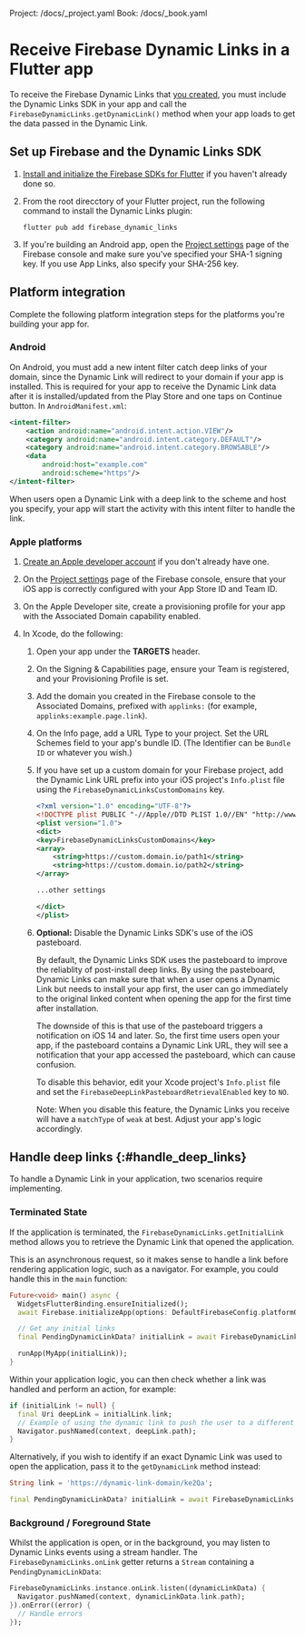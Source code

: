 Project: /docs/_project.yaml
Book: /docs/_book.yaml

<link rel="stylesheet" type="text/css" href="/styles/docs.css" />

# Receive Firebase Dynamic Links in a Flutter app

To receive the Firebase Dynamic Links that <a href="/docs/dynamic-links/create-links">you created</a>,
you must include the Dynamic Links SDK in your app and call the
`FirebaseDynamicLinks.getDynamicLink()` method when your app loads to
get the data passed in the Dynamic Link.

## Set up Firebase and the Dynamic Links SDK

1.  [Install and initialize the Firebase SDKs for Flutter](/docs/flutter/setup) if you
    haven't already done so.

1.  From the root direcctory of your Flutter project, run the following
    command to install the Dynamic Links plugin:

    ```
    flutter pub add firebase_dynamic_links
    ```

1.  If you're building an Android app, open the [Project settings](https://console.firebase.google.com/project/_/settings/general/)
    page of the Firebase console and make sure you've specified your SHA-1
    signing key. If you use App Links, also specify your SHA-256 key.

## Platform integration

Complete the following platform integration steps for the platforms you're
building your app for.

### Android

On Android, you must add a new intent filter catch deep links of your domain, since the
Dynamic Link will redirect to your domain if your app is installed. This is required for your app to
receive the Dynamic Link data after it is installed/updated from the Play Store and one taps on
Continue button. In `AndroidManifest.xml`:

```xml
<intent-filter>
    <action android:name="android.intent.action.VIEW"/>
    <category android:name="android.intent.category.DEFAULT"/>
    <category android:name="android.intent.category.BROWSABLE"/>
    <data
        android:host="example.com"
        android:scheme="https"/>
</intent-filter>
```

When users open a Dynamic Link with a deep link to the scheme and host you specify, your app will
start the activity with this intent filter to handle the link.

### Apple platforms

1.  [Create an Apple developer account](https://developer.apple.com/programs/enroll/)
    if you don't already have one.

1.  On the [Project settings](https://console.firebase.google.com/project/_/settings/general/)
    page of the Firebase console, ensure that your iOS app is correctly
    configured with your App Store ID and Team ID.

1.  On the Apple Developer site, create a provisioning profile for your app
    with the Associated Domain capability enabled.

1.  In Xcode, do the following:

    1.  Open your app under the **TARGETS** header.

    1.  On the Signing & Capabilities page, ensure your Team is registered, and
        your Provisioning Profile is set.

    1.  Add the domain you created in the Firebase console to the Associated
        Domains, prefixed with `applinks:` (for example, `applinks:example.page.link`).

    1.  On the Info page, add a URL Type to your project. Set the URL Schemes
        field to your app's bundle ID. (The Identifier can be `Bundle ID` or
        whatever you wish.)

    1.  If you have set up a custom domain for your Firebase project, add the
        Dynamic Link URL prefix into your iOS project's `Info.plist` file
        using the `FirebaseDynamicLinksCustomDomains` key.

        ```xml
        <?xml version="1.0" encoding="UTF-8"?>
        <!DOCTYPE plist PUBLIC "-//Apple//DTD PLIST 1.0//EN" "http://www.apple.com/DTDs/PropertyList-1.0.dtd">
        <plist version="1.0">
        <dict>
        <key>FirebaseDynamicLinksCustomDomains</key>
        <array>
            <string>https://custom.domain.io/path1</string>
            <string>https://custom.domain.io/path2</string>
        </array>

        ...other settings

        </dict>
        </plist>
        ```

    1.  **Optional:** Disable the Dynamic Links SDK's use of the iOS pasteboard.

        By default, the Dynamic Links SDK uses the pasteboard to improve the
        reliablity of post-install deep links. By using the pasteboard, Dynamic
        Links can make sure that when a user opens a Dynamic Link but needs to
        install your app first, the user can go immediately to the original
        linked content when opening the app for the first time after
        installation.

        The downside of this is that use of the pasteboard triggers a
        notification on iOS 14 and later. So, the first time users open your
        app, if the pasteboard contains a Dynamic Link URL, they will see a
        notification that your app accessed the pasteboard, which can cause
        confusion.

        To disable this behavior, edit your Xcode project's `Info.plist` file
        and set the `FirebaseDeepLinkPasteboardRetrievalEnabled` key to `NO`.

        Note: When you disable this feature, the Dynamic Links you receive will have
        a `matchType` of `weak` at best. Adjust your app's logic accordingly.


## Handle deep links {:#handle_deep_links}

To handle a Dynamic Link in your application, two scenarios require implementing.

### Terminated State

If the application is terminated, the `FirebaseDynamicLinks.getInitialLink`
method allows you to retrieve the Dynamic Link that opened the application.

This is an asynchronous request, so it makes sense to handle a link before rendering application logic, such as
a navigator. For example, you could handle this in the `main` function:

```dart
Future<void> main() async {
  WidgetsFlutterBinding.ensureInitialized();
  await Firebase.initializeApp(options: DefaultFirebaseConfig.platformOptions);

  // Get any initial links
  final PendingDynamicLinkData? initialLink = await FirebaseDynamicLinks.instance.getInitialLink();

  runApp(MyApp(initialLink));
}
```

Within your application logic, you can then check whether a link was handled and perform an action, for example:

```dart
if (initialLink != null) {
  final Uri deepLink = initialLink.link;
  // Example of using the dynamic link to push the user to a different screen
  Navigator.pushNamed(context, deepLink.path);
}
```

Alternatively, if you wish to identify if an exact Dynamic Link was used to open the application, pass it to
the `getDynamicLink` method instead:

```dart
String link = 'https://dynamic-link-domain/ke2Qa';

final PendingDynamicLinkData? initialLink = await FirebaseDynamicLinks.instance.getDynamicLink(Uri.parse(link));
```

### Background / Foreground State

Whilst the application is open, or in the background, you may listen to Dynamic Links events using a stream handler. The `FirebaseDynamicLinks.onLink`
getter returns a `Stream` containing a `PendingDynamicLinkData`:

```dart
FirebaseDynamicLinks.instance.onLink.listen((dynamicLinkData) {
  Navigator.pushNamed(context, dynamicLinkData.link.path);
}).onError((error) {
  // Handle errors
});
```
